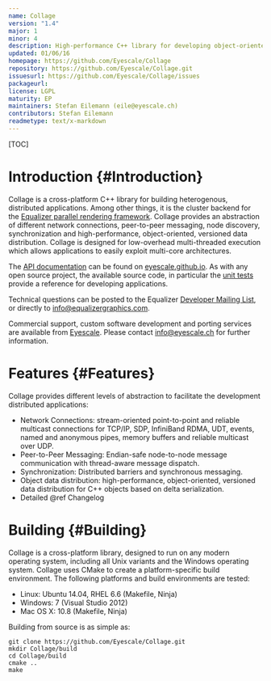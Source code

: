 ```yaml
---
name: Collage
version: "1.4"
major: 1
minor: 4
description: High-performance C++ library for developing object-oriented distributed applications.
updated: 01/06/16
homepage: https://github.com/Eyescale/Collage
repository: https://github.com/Eyescale/Collage.git
issuesurl: https://github.com/Eyescale/Collage/issues
packageurl: 
license: LGPL
maturity: EP
maintainers: Stefan Eilemann (eile@eyescale.ch)
contributors: Stefan Eilemann
readmetype: text/x-markdown
---
```

[TOC]

# Introduction {#Introduction}

Collage is a cross-platform C++ library for building heterogenous, distributed
applications. Among other things, it is the cluster backend for the [Equalizer
parallel rendering framework](https://github.com/Eyescale/Equalizer). Collage
provides an abstraction of different network connections, peer-to-peer
messaging, node discovery, synchronization and high-performance,
object-oriented, versioned data distribution. Collage is designed for
low-overhead multi-threaded execution which allows applications to easily
exploit multi-core architectures.

The
[API documentation](http://eyescale.github.io/Collage-1.4/index.html) can be
found on [eyescale.github.io](http://eyescale.github.io/). As with any open
source project, the available source code, in particular the
[unit tests](https://github.com/Eyescale/Collage/tree/1.4/tests) provide a
reference for developing applications.

Technical questions can be posted to the Equalizer
[Developer Mailing List](http://www.equalizergraphics.com/cgi-bin/mailman/listinfo/eq-dev),
or directly to
[info@equalizergraphics.com](mailto:info@equalizergraphics.com?subject=Collage%20question).

Commercial support, custom software development and porting services are
available from [Eyescale](http://www.eyescale.ch). Please contact
[info@eyescale.ch](mailto:info@eyescale.ch?subject=Collage%20support)
for further information.

# Features {#Features}

Collage provides different levels of abstraction to facilitate the
development distributed applications:

* Network Connections: stream-oriented point-to-point and reliable multicast
  connections for TCP/IP, SDP, InfiniBand RDMA, UDT, events, named and anonymous
  pipes, memory buffers and reliable multicast over UDP.
* Peer-to-Peer Messaging: Endian-safe node-to-node message communication with
  thread-aware message dispatch.
* Synchronization: Distributed barriers and synchronous messaging.
* Object data distribution: high-performance, object-oriented, versioned data
  distribution for C++ objects based on delta serialization.
* Detailed @ref Changelog

# Building {#Building}

Collage is a cross-platform library, designed to run on any modern operating
system, including all Unix variants and the Windows operating system. Collage
uses CMake to create a platform-specific build environment. The following
platforms and build environments are tested:

* Linux: Ubuntu 14.04, RHEL 6.6 (Makefile, Ninja)
* Windows: 7 (Visual Studio 2012)
* Mac OS X: 10.8 (Makefile, Ninja)

Building from source is as simple as:

    git clone https://github.com/Eyescale/Collage.git
    mkdir Collage/build
    cd Collage/build
    cmake ..
    make

